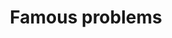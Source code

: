 ---
layout: default
title: Famous problems
nav_order: 6
has_children: true
parent: Problem Solving
---